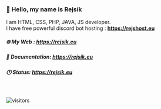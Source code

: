 ### 💨 Hello, my name is Rejsík
I am HTML, CSS, PHP, JAVA, JS developer.<br>
I have free powerful discord bot hosting : **https://rejshost.eu**

##### 🌐 My Web : https://rejsik.eu
##### 💬 Documentation: https://rejsik.eu
##### 🕐 Status: https://rejsik.eu
<br>

![visitors](https://visitor-badge.laobi.icu/badge?page_id=Rejsik99.Rejsik99)
